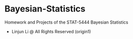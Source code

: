 # Bayesian-Statistics
Homework and Projects of the STAT-5444  Bayesian Statistics
- Linjun Li @ All Rights Reserved (origin1)
